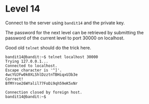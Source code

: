 # Level 14

Connect to the server using `bandit14` and the private key.

The password for the next level can be retrieved by submitting the password of the current level to port 30000 on localhost.

Good old `telnet` should do the trick here.

    bandit14@bandit:~$ telnet localhost 30000
    Trying 127.0.0.1...
    Connected to localhost.
    Escape character is '^]'.
    4wcYUJFw0k0XLShlDzztnTBHiqxU3b3e
    Correct!
    BfMYroe26WYalil77FoDi9qh59eK5xNr

    Connection closed by foreign host.
    bandit14@bandit:~$ 

